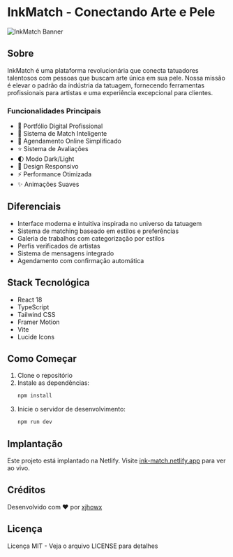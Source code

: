 # InkMatch - Conectando Arte e Pele

![InkMatch Banner](https://images.unsplash.com/photo-1598371839696-5c5bb00bdc28?auto=format&fit=crop&w=2850&q=80)

## Sobre

InkMatch é uma plataforma revolucionária que conecta tatuadores talentosos com pessoas que buscam arte única em sua pele. Nossa missão é elevar o padrão da indústria da tatuagem, fornecendo ferramentas profissionais para artistas e uma experiência excepcional para clientes.

### Funcionalidades Principais

- 🎨 Portfólio Digital Profissional
- 🤝 Sistema de Match Inteligente
- 📅 Agendamento Online Simplificado
- ⭐ Sistema de Avaliações
- 🌓 Modo Dark/Light
- 📱 Design Responsivo
- ⚡ Performance Otimizada
- ✨ Animações Suaves

## Diferenciais

- Interface moderna e intuitiva inspirada no universo da tatuagem
- Sistema de matching baseado em estilos e preferências
- Galeria de trabalhos com categorização por estilos
- Perfis verificados de artistas
- Sistema de mensagens integrado
- Agendamento com confirmação automática

## Stack Tecnológica

- React 18
- TypeScript
- Tailwind CSS
- Framer Motion
- Vite
- Lucide Icons

## Como Começar

1. Clone o repositório
2. Instale as dependências:
   ```bash
   npm install
   ```
3. Inicie o servidor de desenvolvimento:
   ```bash
   npm run dev
   ```

## Implantação

Este projeto está implantado na Netlify. Visite [ink-match.netlify.app](#) para ver ao vivo.

## Créditos

Desenvolvido com ❤️ por [xjhowx](https://github.com/xjhowx)

## Licença

Licença MIT - Veja o arquivo LICENSE para detalhes